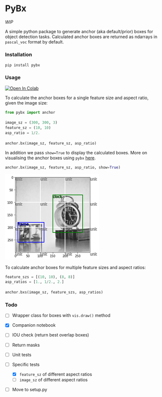 # PyBx 

*WIP*

A simple python package to generate anchor
(aka default/prior) boxes for object detection
tasks. Calculated anchor boxes are returned as ndarrays in `pascal_voc` format by default.

### Installation
```shell
pip install pybx
```

### Usage
<a href="https://colab.research.google.com/github/thatgeeman/pybx/blob/master/nbs/pybx_walkthrough.ipynb" target="_parent"><img src="https://colab.research.google.com/assets/colab-badge.svg" alt="Open In Colab"/></a>

To calculate the anchor boxes for a single feature size and aspect ratio, given the image size: 
```python
from pybx import anchor

image_sz = (300, 300, 3)
feature_sz = (10, 10)
asp_ratio = 1/2.

anchor.bx(image_sz, feature_sz, asp_ratio)
```
In addition we pass `show=True` to display the calculated boxes. 
More on visualising the anchor boxes using `pybx` [here](data/README.md).
```python
anchor.bx(image_sz, feature_sz, asp_ratio, show=True)
```
![](data/box-1.png)

To calculate anchor boxes for multiple feature sizes and aspect ratios: 

```python
feature_szs = [(10, 10), (8, 8)]
asp_ratios = [1., 1/2., 2.]

anchor.bxs(image_sz, feature_szs, asp_ratios)
```

### Todo
- [ ] Wrapper class for boxes with `vis.draw()` method
- [x] Companion notebook
- [ ] IOU check (return best overlap boxes)
- [ ] Return masks 
- [ ] Unit tests
- [ ] Specific tests
  - [x] `feature_sz` of different aspect ratios
  - [ ] `image_sz` of different aspect ratios
- [ ] Move to setup.py


